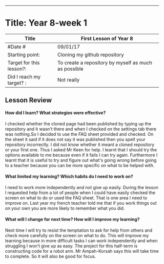------
Title: Year 8-week 1
================

| Title 	| First Lesson of Year 8  |
| --------  |---------                |
| #Date #   | 09/01/17                |
| Starting point:  			| Cloning my github repository  						|
| Target for this lesson?:  | To create a repository by myself as much as possible	|
| Did I reach my target? :	| Not really 											|



**Lesson Review**
--------------------------
#### How did I learn? What strategies were effective?
 I checked whether the cloned page had been published by typing up the repository and it wasn't there and when I checked on the settings tab there was nothing.So I decided to use the FAQ sheet provided and checked. On the sheet it said if it does not say it was published then you spelt your repository incorrectly. I did not know whether it meant a cloned repository or your first one. Thus I asked Mr Keen for help. I learnt that I should try the options available to me because even if it fails I can try again. Furthermore I learnt that it is useful to try and figure out what's going wrong before going to a teacher because you can be more specific on what to be helped with.

#### What limited my learning? Which habits do I need to work on?
I need to work more independently and not give up easily. During the lesson I requested help from a lot of people when I could have easily checked the screen on what to do or used the FAQ sheet. That is one area I need to improve on. Last year my french teacher told me that if you work things out on your own you are more likely to remember what you did.

#### What will I change for next time? How will I improve my learning?
Next time I will try to resist the temptation to ask for help from others and check more carefully on the screen on what to do. This will improve my learning because in more difficult tasks I can work independently and when struggling I won’t give up as easy. The project for this half-term is constructing code for a robot arm. Mr Ampah-Korsah says this will take time to complete. So it will also be good for focus.
